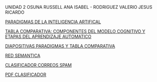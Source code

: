 UNIDAD 2
OSUNA RUSSELL ANA ISABEL - RODRIGUEZ VALERIO JESUS RICARDO

[PARADIGMAS DE LA INTELIGENCIA ARTIFICAL](https://github.com/Jesricval/InteligenciaArtificial/blob/main/Unidad%202/Paradigmas%20de%20la%20IA.pdf)

[TABLA COMPARATIVA: COMPONENTES DEL MODELO COGNITIVO Y ETAPAS DEL APRENDIZAJE AUTOMATICO](https://github.com/Jesricval/InteligenciaArtificial/blob/main/Unidad%202/Tabla%20comparativa_AprendizajeAuto_CompModeloCogno.pdf)

[DIAPOSITIVAS PARADIGMAS Y TABLA COMPARATIVA](https://github.com/Jesricval/InteligenciaArtificial/blob/main/Unidad%202/Paradigamas%20de%20IA%20y%20Comparacion%20de%20Mod%20Cog%20y%20aprend%20Auto.pdf)

[RED SEMANTICA](https://github.com/Jesricval/InteligenciaArtificial/blob/main/Unidad%202/RED%20SEMANTICA.pdf)

[CLASIFICADOR CORREOS SPAM](https://github.com/Jesricval/InteligenciaArtificial/tree/main/Unidad%202/Clasificador%20Spam%20)

[PDF CLASIFICADOR](https://github.com/Jesricval/InteligenciaArtificial/blob/main/Unidad%202/Clasificador%20Spam/ClasificadorDeSPAM.pdf)
